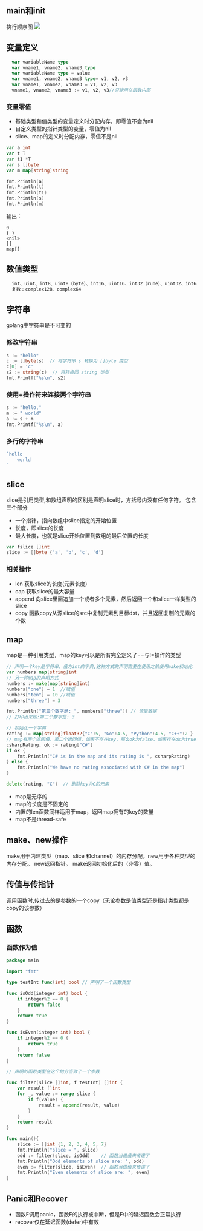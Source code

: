 ## main和init
执行顺序图
![](https://raw.githubusercontent.com/frainmeng/build-web-application-with-golang/d6079a78eaae9a7857db9a75e65e24701c78e575/zh/images/2.3.init.png)

## 变量定义
```GO
  var variableName type
  var vname1, vname2, vname3 type
  var variableName type = value
  var vname1, vname2, vname3 type= v1, v2, v3
  var vname1, vname2, vname3 = v1, v2, v3
  vname1, vname2, vname3 := v1, v2, v3//只能用在函数内部
```
### 变量零值
+ 基础类型和值类型的变量定义时分配内存，即零值不会为nil
+ 自定义类型的指针类型的变量，零值为nil
+ slice、map的定义时分配内存，零值不是nil
```GO
var a int
var t T
var t1 *T
var s []byte
var m map[string]string

fmt.Println(a)
fmt.Println(t)
fmt.Println(t1)
fmt.Println(s)
fmt.Println(m)
```
输出：
```
0
{ }
<nil>
[]
map[]
```
## 数值类型
```Go
  int、uint、int8、uint8（byte）、int16、uint16、int32（rune）、uint32、int64、uint64、float32、float64
  复数：complex128、complex64
```
## 字符串
golang中字符串是不可变的

### 修改字符串
```GO
s := "hello"
c := []byte(s)  // 将字符串 s 转换为 []byte 类型
c[0] = 'c'
s2 := string(c)  // 再转换回 string 类型
fmt.Printf("%s\n", s2)
```
### 使用+操作符来连接两个字符串
```GO
s := "hello,"
m := " world"
a := s + m
fmt.Printf("%s\n", a)
```
### 多行的字符串
```GO
`hello
	world
`	
```
## slice
slice是引用类型,和数组声明的区别是声明slice时，方括号内没有任何字符。
包含三个部分
+ 一个指针，指向数组中slice指定的开始位置
+ 长度，即slice的长度
+ 最大长度，也就是slice开始位置到数组的最后位置的长度
```GO
var fslice []int
slice := []byte {'a', 'b', 'c', 'd'}
```
### 相关操作
+ len 获取slice的长度(元素长度)
+ cap 获取slice的最大容量
+ append 向slice里面追加一个或者多个元素，然后返回一个和slice一样类型的slice
+ copy 函数copy从源slice的src中复制元素到目标dst，并且返回复制的元素的个数

## map
map是一种引用类型，map的key可以是所有完全定义了==与!=操作的类型
```GO
// 声明一个key是字符串，值为int的字典,这种方式的声明需要在使用之前使用make初始化
var numbers map[string]int
// 另一种map的声明方式
numbers := make(map[string]int)
numbers["one"] = 1  //赋值
numbers["ten"] = 10 //赋值
numbers["three"] = 3

fmt.Println("第三个数字是: ", numbers["three"]) // 读取数据
// 打印出来如:第三个数字是: 3

// 初始化一个字典
rating := map[string]float32{"C":5, "Go":4.5, "Python":4.5, "C++":2 }
// map有两个返回值，第二个返回值，如果不存在key，那么ok为false，如果存在ok为true
csharpRating, ok := rating["C#"]
if ok {
	fmt.Println("C# is in the map and its rating is ", csharpRating)
} else {
	fmt.Println("We have no rating associated with C# in the map")
}

delete(rating, "C")  // 删除key为C的元素
```
+ map是无序的
+ map的长度是不固定的
+ 内置的len函数同样适用于map，返回map拥有的key的数量
+ map不是thread-safe

## make、new操作
make用于内建类型（map、slice 和channel）的内存分配。new用于各种类型的内存分配。
new返回指针。
make返回初始化后的（非零）值。

## 传值与传指针
调用函数时,传过去的是参数的一个copy（无论参数是值类型还是指针类型都是copy的该参数）

## 函数
### 函数作为值
```GO
package main

import "fmt"

type testInt func(int) bool // 声明了一个函数类型

func isOdd(integer int) bool {
	if integer%2 == 0 {
		return false
	}
	return true
}

func isEven(integer int) bool {
	if integer%2 == 0 {
		return true
	}
	return false
}

// 声明的函数类型在这个地方当做了一个参数

func filter(slice []int, f testInt) []int {
	var result []int
	for _, value := range slice {
		if f(value) {
			result = append(result, value)
		}
	}
	return result
}

func main(){
	slice := []int {1, 2, 3, 4, 5, 7}
	fmt.Println("slice = ", slice)
	odd := filter(slice, isOdd)    // 函数当做值来传递了
	fmt.Println("Odd elements of slice are: ", odd)
	even := filter(slice, isEven)  // 函数当做值来传递了
	fmt.Println("Even elements of slice are: ", even)
}
```
## Panic和Recover
+ 函数F调用panic，函数F的执行被中断，但是F中的延迟函数会正常执行
+ recover仅在延迟函数(defer)中有效
